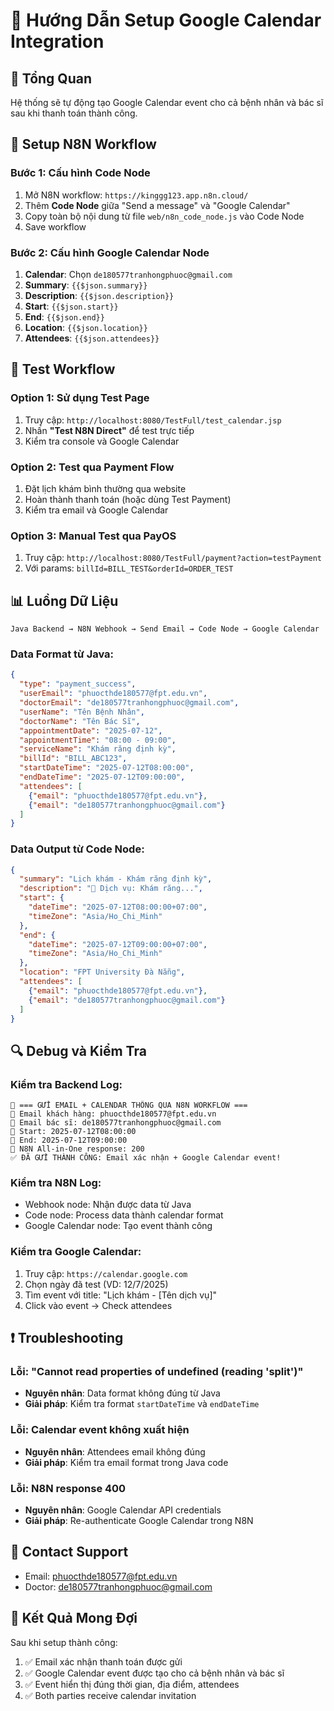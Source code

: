 # 📅 Hướng Dẫn Setup Google Calendar Integration

## 🎯 Tổng Quan
Hệ thống sẽ tự động tạo Google Calendar event cho cả bệnh nhân và bác sĩ sau khi thanh toán thành công.

## 🔧 Setup N8N Workflow

### Bước 1: Cấu hình Code Node
1. Mở N8N workflow: `https://kinggg123.app.n8n.cloud/`
2. Thêm **Code Node** giữa "Send a message" và "Google Calendar"
3. Copy toàn bộ nội dung từ file `web/n8n_code_node.js` vào Code Node
4. Save workflow

### Bước 2: Cấu hình Google Calendar Node
1. **Calendar**: Chọn `de180577tranhongphuoc@gmail.com`
2. **Summary**: `{{$json.summary}}`
3. **Description**: `{{$json.description}}`
4. **Start**: `{{$json.start}}`
5. **End**: `{{$json.end}}`
6. **Location**: `{{$json.location}}`
7. **Attendees**: `{{$json.attendees}}`

## 🚀 Test Workflow

### Option 1: Sử dụng Test Page
1. Truy cập: `http://localhost:8080/TestFull/test_calendar.jsp`
2. Nhấn **"Test N8N Direct"** để test trực tiếp
3. Kiểm tra console và Google Calendar

### Option 2: Test qua Payment Flow
1. Đặt lịch khám bình thường qua website
2. Hoàn thành thanh toán (hoặc dùng Test Payment)
3. Kiểm tra email và Google Calendar

### Option 3: Manual Test qua PayOS
1. Truy cập: `http://localhost:8080/TestFull/payment?action=testPayment`
2. Với params: `billId=BILL_TEST&orderId=ORDER_TEST`

## 📊 Luồng Dữ Liệu

```
Java Backend → N8N Webhook → Send Email → Code Node → Google Calendar
```

### Data Format từ Java:
```json
{
  "type": "payment_success",
  "userEmail": "phuocthde180577@fpt.edu.vn",
  "doctorEmail": "de180577tranhongphuoc@gmail.com",
  "userName": "Tên Bệnh Nhân",
  "doctorName": "Tên Bác Sĩ",
  "appointmentDate": "2025-07-12",
  "appointmentTime": "08:00 - 09:00",
  "serviceName": "Khám răng định kỳ",
  "billId": "BILL_ABC123",
  "startDateTime": "2025-07-12T08:00:00",
  "endDateTime": "2025-07-12T09:00:00",
  "attendees": [
    {"email": "phuocthde180577@fpt.edu.vn"},
    {"email": "de180577tranhongphuoc@gmail.com"}
  ]
}
```

### Data Output từ Code Node:
```json
{
  "summary": "Lịch khám - Khám răng định kỳ",
  "description": "🏥 Dịch vụ: Khám răng...",
  "start": {
    "dateTime": "2025-07-12T08:00:00+07:00",
    "timeZone": "Asia/Ho_Chi_Minh"
  },
  "end": {
    "dateTime": "2025-07-12T09:00:00+07:00",
    "timeZone": "Asia/Ho_Chi_Minh"
  },
  "location": "FPT University Đà Nẵng",
  "attendees": [
    {"email": "phuocthde180577@fpt.edu.vn"},
    {"email": "de180577tranhongphuoc@gmail.com"}
  ]
}
```

## 🔍 Debug và Kiểm Tra

### Kiểm tra Backend Log:
```
🚀 === GỬI EMAIL + CALENDAR THÔNG QUA N8N WORKFLOW ===
📧 Email khách hàng: phuocthde180577@fpt.edu.vn
📧 Email bác sĩ: de180577tranhongphuoc@gmail.com
📅 Start: 2025-07-12T08:00:00
📅 End: 2025-07-12T09:00:00
📨 N8N All-in-One response: 200
✅ ĐÃ GỬI THÀNH CÔNG: Email xác nhận + Google Calendar event!
```

### Kiểm tra N8N Log:
- Webhook node: Nhận được data từ Java
- Code node: Process data thành calendar format
- Google Calendar node: Tạo event thành công

### Kiểm tra Google Calendar:
1. Truy cập: `https://calendar.google.com`
2. Chọn ngày đã test (VD: 12/7/2025)
3. Tìm event với title: "Lịch khám - [Tên dịch vụ]"
4. Click vào event → Check attendees

## ❗ Troubleshooting

### Lỗi: "Cannot read properties of undefined (reading 'split')"
- **Nguyên nhân**: Data format không đúng từ Java
- **Giải pháp**: Kiểm tra format `startDateTime` và `endDateTime`

### Lỗi: Calendar event không xuất hiện
- **Nguyên nhân**: Attendees email không đúng
- **Giải pháp**: Kiểm tra email format trong Java code

### Lỗi: N8N response 400
- **Nguyên nhân**: Google Calendar API credentials
- **Giải pháp**: Re-authenticate Google Calendar trong N8N

## 📧 Contact Support
- Email: phuocthde180577@fpt.edu.vn
- Doctor: de180577tranhongphuoc@gmail.com

## 🎉 Kết Quả Mong Đợi
Sau khi setup thành công:
1. ✅ Email xác nhận thanh toán được gửi
2. ✅ Google Calendar event được tạo cho cả bệnh nhân và bác sĩ  
3. ✅ Event hiển thị đúng thời gian, địa điểm, attendees
4. ✅ Both parties receive calendar invitation 